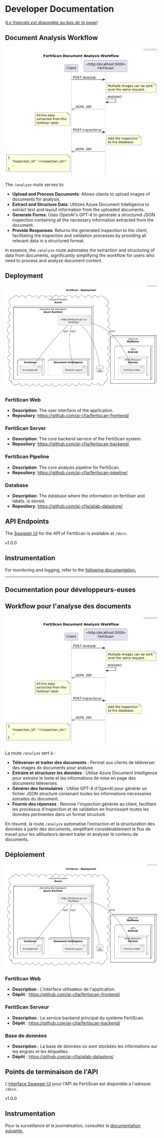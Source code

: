 # Developer Documentation

([*Le français est disponible au bas de la
page*](#documentation-pour-développeurs-euses))

## Document Analysis Workflow

![workflow](../out/workflow_dss/FertiScan%20Sequence%20Diagram.png)

The `/analyze` route serves to:

- **Upload and Process Documents**: Allows clients to upload images of documents
 for analysis.
- **Extract and Structure Data**: Utilizes Azure Document Intelligence to
 extract text and layout information from the uploaded documents.
- **Generate Forms**: Uses OpenAI's GPT-4 to generate a structured JSON
 inspection containing all the necessary information extracted from the
 document.
- **Provide Responses**: Returns the generated inspection to the client,
 facilitating the inspection and validation processes by providing all relevant
 data in a structured format.

In essence, the `/analyze` route automates the extraction and structuring of
 data from documents, significantly simplifying the workflow for users who need
 to process and analyze document content.

## Deployment

![deployment](../out/deployment/Deployment.png)

### FertiScan Web

- **Description**: The user interface of the application.
- **Repository**: <https://github.com/ai-cfia/fertiscan-frontend/>

### FertiScan Server

- **Description**: The core backend service of the FertiScan system.
- **Repository**: <https://github.com/ai-cfia/fertiscan-backend/>

### FertiScan Pipeline

- **Description**: The core analysis pipeline for FertiScan.
- **Repository**: <https://github.com/ai-cfia/fertiscan-pipeline/>

### Database

- **Description**: The database where the information on fertiliser and labels.
 is stored.
- **Repository**: <https://github.com/ai-cfia/ailab-datastore/>

## API Endpoints

The [Swagger UI](https://swagger.io/tools/swagger-ui/) for the API of FertiScan
is available at `/docs`.

v1.0.0

## Instrumentation

For monitoring and logging, refer to the [following
documentation.](./otel/README.md)

--- 

## Documentation pour développeurs-euses

## Workflow pour l'analyse des documents

![workflow](../out/workflow_dss/FertiScan%20Sequence%20Diagram.png)

La route `/analyze` sert à :

- **Téléverser et traiter des documents** : Permet aux clients de téléverser des
  images de documents pour analyse.
- **Extraire et structurer les données** : Utilise Azure Document Intelligence
  pour extraire le texte et les informations de mise en page des documents
  téléversés.
- **Générer des formulaires** : Utilise GPT-4 d'OpenAI pour générer un fichier
  JSON structuré contenant toutes les informations nécessaires extraites du
  document.
- **Fournir des réponses** : Renvoie l'inspection générée au client, facilitant
  les processus d'inspection et de validation en fournissant toutes les données
  pertinentes dans un format structuré.

En résumé, la route `/analyze` automatise l'extraction et la structuration des
données à partir des documents, simplifiant considérablement le flux de travail
pour les utilisateurs devant traiter et analyser le contenu de documents.

## Déploiement

![deployment](../out/deployment/Deployment.png)

### FertiScan Web

- **Description** : L'interface utilisateur de l'application.
- **Dépôt** : <https://github.com/ai-cfia/fertiscan-frontend/>

### FertiScan Serveur

- **Description** : Le service backend principal du système FertiScan.
- **Dépôt** : <https://github.com/ai-cfia/fertiscan-backend/>

### Base de données

- **Description** : La base de données où sont stockées les informations sur les
  engrais et les étiquettes.
- **Dépôt** : <https://github.com/ai-cfia/ailab-datastore/>

## Points de terminaison de l'API

L'[interface Swagger UI](https://swagger.io/tools/swagger-ui/) pour l'API de
FertiScan est disponible à l'adresse `/docs`.

v1.0.0

## Instrumentation

Pour la surveillance et la journalisation, consultez la [documentation
suivante.](./otel/README.md)
